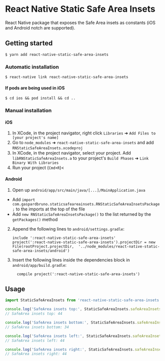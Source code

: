 # React Native Static Safe Area Insets

React Native package that exposes the Safe Area insets as constants (iOS and Android notch are supported).

## Getting started

`$ yarn add react-native-static-safe-area-insets`

### Automatic installation

`$ react-native link react-native-static-safe-area-insets`

#### If pods are being used in iOS

`$ cd ios && pod install && cd ..`

### Manual installation


#### iOS

1. In XCode, in the project navigator, right click `Libraries` ➜ `Add Files to [your project's name]`
2. Go to `node_modules` ➜ `react-native-static-safe-area-insets` and add `RNStaticSafeAreaInsets.xcodeproj`
3. In XCode, in the project navigator, select your project. Add `libRNStaticSafeAreaInsets.a` to your project's `Build Phases` ➜ `Link Binary With Libraries`
4. Run your project (`Cmd+R`)<

#### Android

1. Open up `android/app/src/main/java/[...]/MainApplication.java`
  - Add `import com.gaspardbruno.staticsafeareainsets.RNStaticSafeAreaInsetsPackage;` to the imports at the top of the file
  - Add `new RNStaticSafeAreaInsetsPackage()` to the list returned by the `getPackages()` method
2. Append the following lines to `android/settings.gradle`:
  	```
  	include ':react-native-static-safe-area-insets'
  	project(':react-native-static-safe-area-insets').projectDir = new File(rootProject.projectDir, 	'../node_modules/react-native-static-safe-area-insets/android')
  	```
3. Insert the following lines inside the dependencies block in `android/app/build.gradle`:
  	```
      compile project(':react-native-static-safe-area-insets')
  	```


## Usage
```javascript
import StaticSafeAreaInsets from 'react-native-static-safe-area-insets';

console.log('SafeArea insets top:', StaticSafeAreaInsets.safeAreaInsetsTop)
// SafeArea insets top: 44

console.log('SafeArea insets bottom:', StaticSafeAreaInsets.safeAreaInsetsBottom)
// SafeArea insets bottom: 34

console.log('SafeArea insets left:', StaticSafeAreaInsets.safeAreaInsetsLeft)
// SafeArea insets left: 44

console.log('SafeArea insets right:', StaticSafeAreaInsets.safeAreaInsetsRight)
// SafeArea insets right: 44
```
